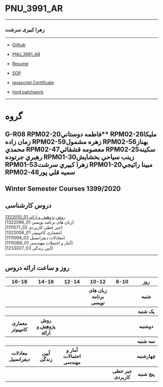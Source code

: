 # PNU_3991_AR
---------
### زهرا کبیری سرشت
 
---
- [Github](https://github.com/Zahra1999k)
- [PNU_3991_AR](https://github.com/Zahra1999k/PNU_3991_AR)

- [Resume]()

- [SOP]()
- [javascript Certificate](https://github.com/Zahra1999k/PNU_3991_AR/blob/main/js.pdf)
- [jlord patchwork]()

------------------

# گروه 
G-R08
RPM02-20فاطمه دوستاني**
RPM02-26مليكا زمان زاده
RPM02-59زهره مشمول
RPM02-56بهناز محمدي
RPM02-47معصومه قشقائي
RPM02-25سكينه رهبري جرتوده
RPM01-30زينب سياحي بخشايش
RPM01-53زهرا كبيري سرشت
RPM01-20مبينا رائيجي
RPM02-48سميه قلي پور
-----------

## Winter Semester Courses 1399/2020

## دروس کارشناسی

[روش پژوهش و ارائه 01_1322010]()
<br>
[زبان های برنامه نویسی 01_1322096]
<br>
[جبر خطی کاربردی 02_1111571]
<br>
[معماری کامپیوتر 01_1322006]
<br>
[معادلات دیفرانسیل 02_1111094]
<br>
[آمار و احتملات مهندسی 01_1115066]
<br>
[آیین زندگی 03_1233027]

--------------
## روز و ساعت ارائه دروس

<table style="width:100%">
  <tr>
    <th >16-18</th>
    <th >14-16</th>
    <th >12-14</th>
    <th>10-12</th>
    <th>8-10</th>
    <th>روز</th>
  </tr>
  <tr>
    <th></th>
    <th></th>
    <th></th>
    <th>زبان های برنامه نویسی</th>
    <th></th>
    <th>شنبه</th>
  </tr>
   <tr>
    <th></th>
    <th></th>
    <th></th>
    <th></th>
    <th></th>
    <th>یک شنبه</th>
  </tr>
   <tr>
     <th>معماری کامپیوتر</th>
     <th><a href="">روش پژوهش و ارائه</a></th>
     <th></th>
     <th></th>
    <th ></th>   
    <th>دوشنبه</th>
  </tr>
   <tr>
    <th></th>
    <th></th>
    <th></th>
    <th></th>
    <th></th>
    <th>سه شنبه</th>
  </tr>
   <tr>
    <th >معادلات دیفرانسیل</th>
    <th >آیین زندگی</th>
    <th>آمار و احتمالات مهندسی</th>
    <th></th>
     <th ></th>
    <th>چهارشنبه</th>
  </tr>
   <tr>
    <th ></th>
     <th ></th>
     <th></th>
     <th></th>
    <th>جبر خطی کاربردی</th>
    <th>پنج شنبه</th>
  </tr>
</table>
